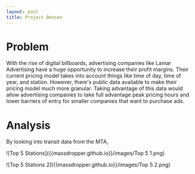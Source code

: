 ```yaml
---
layout: post
title: Project Benson
---
```


# Problem
With the rise of digital billboards, advertising companies like Lamar Advertising have a huge opportunity to increase their profit margins.  Their current pricing model takes into account things like time of day, time of year, and station.  However, there's public data available to make their pricing model much more granular.  Taking advantage of this data would allow advertising companies to take full advantage peak pricing hours and lower barriers of entry for smaller companies that want to purchase ads.

# Analysis

By looking into transit data from the MTA, 

![Top 5 Stations]({{massdropper.github.io}}/images/Top 5 1.png)

![Top 5 Stations 2]({{massdropper.github.io}}/images/Top 5 2.png)



